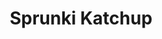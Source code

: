 ---
slug: sprunki-katchup
title: Sprunki Katchup
description: "Sprunki Katchup is an exciting online game. Play for free directly in your browser!"
icon: /images/popular_mods/Sprunki Katchup.png
url: https://wowtbc.net/sprunkin/katchup/index.html
previewImage: /images/popular_mods/Sprunki Katchup.png
type: popular mods

# SEO配置
seo:
  title: "Sprunki Katchup - Play Free Online Game | Fun Browser Games"
  description: "Sprunki Katchup - Play this fun online game for free in your browser. No download required!"
  ogImage: "/images/popular_mods/Sprunki Katchup.png"
  keywords: "sprunki-katchup, online game, browser game, free game, popular mods game, play online"

videoUrls:
  - https://www.youtube.com/embed/example1
  - https://www.youtube.com/embed/example2

whyPlay:
  title: "Why Play Sprunki Katchup?"
  items:
    - "Immersive Gameplay: Sprunki Katchup offers an engaging and immersive gaming experience that will keep you entertained for hours"
    - "Challenging Levels: Test your skills with increasingly difficult challenges and obstacles"
    - "Beautiful Graphics: Enjoy stunning visuals and smooth animations that bring the game world to life"
    - "Regular Updates: New content and features are added regularly to keep the game fresh and exciting"
    - "Free to Play: Experience all the fun without spending a penny"
    - "Community Features: Connect with other players, share strategies, and compete for high scores"
    - "Cross-Platform: Play on any device with a web browser, no downloads required"

features:
  title: "Key Features of Sprunki Katchup"
  image: "/images/popular_mods/Sprunki Katchup.png"
  items:
    - "Intuitive Controls: Easy to learn controls make Sprunki Katchup accessible for players of all skill levels"
    - "Multiple Game Modes: Enjoy various gameplay options that provide different challenges and experiences"
    - "Character Customization: Personalize your gaming experience with unique characters and items"
    - "Achievement System: Complete special tasks to earn rewards and recognition"
    - "Leaderboards: Compete with players worldwide and see who can achieve the highest scores"

characteristics:
  title: "Game Characteristics"
  image: "/images/popular_mods/Sprunki Katchup.png"
  items:
    - "Genre: Popular mods game with elements of strategy and skill"
    - "Difficulty: Suitable for both casual gamers and those seeking a challenge"
    - "Play Time: Quick sessions or extended gameplay, depending on your preference"
    - "Art Style: Vibrant and engaging visuals that enhance the gaming experience"
    - "Sound Design: Immersive audio that complements the gameplay perfectly"

info: "Sprunki Katchup is an exciting online game that offers players a unique and engaging gaming experience. With its intuitive controls, stunning visuals, and challenging gameplay, Sprunki Katchup provides hours of entertainment for players of all ages and skill levels. Whether you're looking for a quick gaming session during a break or an extended play session, Sprunki Katchup delivers an immersive experience that will keep you coming back for more. The game features multiple levels of increasing difficulty, ensuring that players are constantly challenged as they progress. With regular updates adding new content and features, Sprunki Katchup remains fresh and exciting, providing endless entertainment options for its growing community of players."

howToPlayIntro: "Welcome to Sprunki Katchup! This guide will walk you through the basics and help you master the game. Whether you're a beginner or looking to improve your skills, these tips and instructions will enhance your gaming experience."

howToPlaySteps:
  - title: "Getting Started"
    description: "Begin your Sprunki Katchup adventure by familiarizing yourself with the controls. Use your keyboard or mouse to navigate through the game interface. The tutorial will guide you through the basic mechanics and help you understand the objectives."
  - title: "Understanding the Objectives"
    description: "In Sprunki Katchup, your main goal is to progress through levels by completing specific objectives. Each level presents unique challenges that require different strategies and approaches."
  - title: "Mastering the Controls"
    description: "Practice using the controls to improve your precision and reaction time. Sprunki Katchup requires quick reflexes and strategic thinking to overcome obstacles and defeat opponents."
  - title: "Utilizing Power-ups"
    description: "Collect power-ups throughout the game to enhance your abilities and overcome difficult challenges. Each power-up offers unique advantages that can be crucial for success."
  - title: "Developing Strategies"
    description: "As you progress in Sprunki Katchup, develop effective strategies for different scenarios. Analyze patterns, anticipate challenges, and adapt your approach to maximize your performance."

faq:
  title: "Frequently Asked Questions about Sprunki Katchup"
  items:
    - question: "Is Sprunki Katchup free to play?"
      answer: "Yes, Sprunki Katchup is completely free to play directly in your web browser. No downloads or purchases are required to enjoy the full game experience."
    - question: "Can I play Sprunki Katchup on mobile devices?"
      answer: "Yes, Sprunki Katchup is optimized for both desktop and mobile play. You can enjoy the game on any device with a web browser and internet connection."
    - question: "Are there any in-game purchases?"
      answer: "While Sprunki Katchup is free to play, there may be optional in-game purchases available for cosmetic items or additional features that don't affect core gameplay."
    - question: "How often is Sprunki Katchup updated?"
      answer: "The developers regularly update Sprunki Katchup with new content, features, and improvements based on player feedback and game performance."
    - question: "Can I play Sprunki Katchup offline?"
      answer: "Currently, Sprunki Katchup requires an internet connection to play as it's a browser-based online game."
    - question: "Is Sprunki Katchup suitable for children?"
      answer: "Yes, Sprunki Katchup is designed to be family-friendly and suitable for players of all ages."
    - question: "How do I report bugs or issues?"
      answer: "If you encounter any problems while playing Sprunki Katchup, you can report them through the game's support page or contact the developers directly through their website."
    - question: "Still Have Questions?"
      answer: "If you have additional questions about Sprunki Katchup that aren't covered in this FAQ, please visit our support center or contact our customer service team for assistance."
---